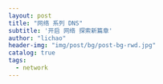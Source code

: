 ```yaml
---
layout: post
title: "网络 系列 DNS"
subtitle: '开启 网络 探索新篇章'
author: "lichao"
header-img: "img/post/bg/post-bg-rwd.jpg"
catalog: true
tags:
  - network 
---
```

